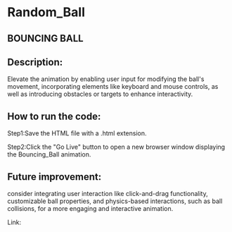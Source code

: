 # Random_Ball
## BOUNCING BALL

## Description:

Elevate the animation by enabling user input for modifying the ball's movement, incorporating elements like keyboard and mouse controls, as well as introducing obstacles or targets to enhance interactivity.

## How to run the code:

Step1:Save the HTML file with a .html extension.

Step2:Click the "Go Live" button to open a new browser window displaying the Bouncing_Ball animation.

## Future improvement:

consider integrating user interaction like click-and-drag functionality, customizable ball properties, and physics-based interactions, such as ball collisions, for a more engaging and interactive animation.



Link: 
